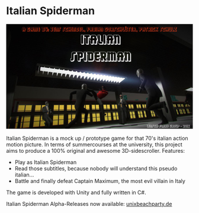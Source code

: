 # Italian Spiderman

![alt tag](conceptart.jpg)

Italian Spiderman is a mock up / prototype game for that 70's italian action motion picture. In terms of summercourses at the university, this project aims to produce a 100% original and awesome 3D-sidescroller. Features:

  - Play as Italian Spiderman
  - Read those subtitles, because nobody will understand this pseudo italian...
  - Battle and finally defeat Captain Maximum, the most evil villain in Italy

The game is developed with Unity and fully written in C#.

Italian Spiderman Alpha-Releases now available:
[unixbeachparty.de](#)
